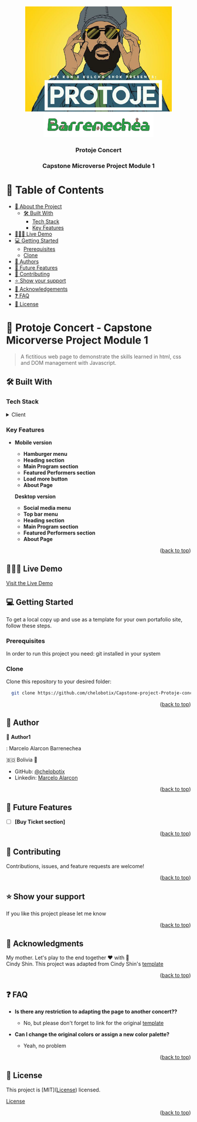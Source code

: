 <a name="readme-top"></a>

<div align="center">
  
  <img src="assets/images/protoje1.jpg" alt="logo" width="400"  height="auto" />
  <br/>
  <img src="assets/images/Logo Barrenechea.png" alt="logo" width="300"  height="auto" />
  <br/>

  <h3><b>Protoje Concert</b></h3>
  <h3><b>Capstone Microverse Project Module 1</b></h3>

</div>

# 📗 Table of Contents

- [📖 About the Project](#about-project)
  - [🛠 Built With](#built-with)
    - [Tech Stack](#tech-stack)
    - [Key Features](#key-features)
- [🧑🏻‍💻 Live Demo](#live-demo)
- [💻 Getting Started](#getting-started)
  - [Prerequisites](#prerequisites)
  - [Clone](#prerequisites)
- [👥 Authors](#authors)
- [🔭 Future Features](#future-features)
- [🤝 Contributing](#contributing)
- [⭐️ Show your support](#support)
- [🙏 Acknowledgements](#acknowledgements)
- [❓ FAQ](#faq)
- [📝 License](#license)

# 📖 Protoje Concert - Capstone Micorverse Project Module 1<a name="about-project"></a>

> A fictitious web page to demonstrate the skills learned in html, css and DOM management with Javascript.

## 🛠 Built With <a name="built-with"></a>

### Tech Stack <a name="tech-stack"></a>

<details>
  <summary>Client</summary>
  <ul>
    <li><a href="https://en.wikipedia.org/wiki/HTML">Html</a></li>
    <li><a href="https://en.wikipedia.org/wiki/CSS">Css</a></li>
    <li><a href="https://en.wikipedia.org/wiki/JavaScript">Vanilla Javascript</a></li>
  </ul>
</details>

<!-- Features -->

### Key Features <a name="key-features"></a>

- **Mobile version**

  - **Hamburger menu**
  - **Heading section**
  - **Main Program section**
  - **Featured Performers section**
  - **Load more button**
  - **About Page**

  **Desktop version**

  - **Social media menu**
  - **Top bar menu**
  - **Heading section**
  - **Main Program section**
  - **Featured Performers section**
  - **About Page**

<p align="right">(<a href="#readme-top">back to top</a>)</p>

## 🧑🏻‍💻 Live Demo <a name="live-demo"></a>


<a href="https://chelobotix.github.io/Capstone-project-Protoje-concert/">Visit the Live Demo</a>

## 💻 Getting Started <a name="getting-started"></a>

To get a local copy up and use as a template for your own portafolio site, follow these steps.

### Prerequisites

In order to run this project you need: git installed in your system

### Clone

Clone this repository to your desired folder:

```sh
  git clone https://github.com/chelobotix/Capstone-project-Protoje-concert.git
```

<p align="right">(<a href="#readme-top">back to top</a>)</p>

<!-- AUTHORS -->

## 👥 Author <a name="authors"></a>

👤 **Author1**

: Marcelo Alarcon Barrenechea

🇧🇴 Bolivia 💓

- GitHub: [@chelobotix](https://github.com/chelobotix)
- Linkedin: [Marcelo Alarcon](https://www.linkedin.com/in/marceloalarconb/)

<p align="right">(<a href="#readme-top">back to top</a>)</p>

## 🔭 Future Features <a name="future-features"></a>

- [ ] **[Buy Ticket section]**

<p align="right">(<a href="#readme-top">back to top</a>)</p>

## 🤝 Contributing <a name="contributing"></a>

Contributions, issues, and feature requests are welcome!

<p align="right">(<a href="#readme-top">back to top</a>)</p>

## ⭐️ Show your support <a name="support"></a>

If you like this project please let me know

<p align="right">(<a href="#readme-top">back to top</a>)</p>

## 🙏 Acknowledgments <a name="acknowledgements"></a>

My mother. Let's play to the end together ❤️ with 🧠
<br/>
Cindy Shin. This project was adapted from Cindy Shin's <a href="https://www.behance.net/gallery/29845175/CC-Global-Summit-2015">template</a>

<p align="right">(<a href="#readme-top">back to top</a>)</p>

## ❓ FAQ <a name="faq"></a>

- **Is there any restriction to adapting the page to another concert??**

  - No, but please don't forget to link for the original <a href="https://www.behance.net/gallery/29845175/CC-Global-Summit-2015">template</a>

- **Can I change the original colors or assign a new color palette?**

  - Yeah, no problem

<p align="right">(<a href="#readme-top">back to top</a>)</p>

## 📝 License <a name="license"></a>

This project is [MIT](<a href="https://github.com/chelobotix/Capstone-project-Protoje-concert/blob/html-skeleton-and-css-style/license">License</a>) licensed.

<a href="https://github.com/chelobotix/Capstone-project-Protoje-concert/blob/html-skeleton-and-css-style/license">License</a>

<p align="right">(<a href="#readme-top">back to top</a>)</p>
